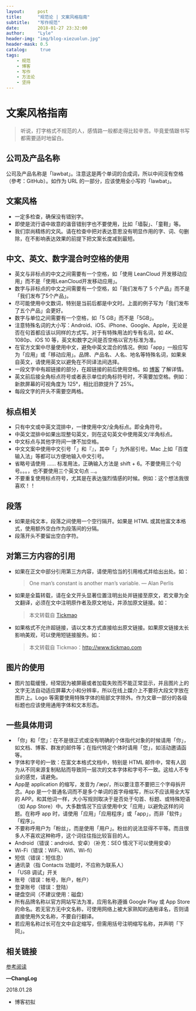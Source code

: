 ```yaml
---
layout:     post
title:      "规范论 | 文案风格指南"
subtitle:   "写作规范"
date:       2018-01-27 23:32:00
author:     "Lyle"
header-img: "img/blog-xiezuolun.jpg"
header-mask: 0.5
catalog:     true
tags:
    - 规范
    - 博客
    - 写作
    - 方法论
    - 坚持
---
```


# 文案风格指南

> 听说，打字格式不规范的人，感情路一般都走得比较辛苦。毕竟爱情跟书写都需要适时地留白。

## 公司及产品名称

公司及产品名称是「lawbat」。注意这是两个单词的合成词，所以中间沒有空格（參考：GitHub）。如作为 URL 的一部分，应该使用全小写的「lawbat」。

## 文案风格

- 一定多检查，确保没有错别字。
- 即使是流行语中故意的谐音错别字也不要使用，比如「墙裂」、「童鞋」等。
- 我们崇尚精练的文风。请在检查中把对表达意思没有明显作用的字、词、句删除，在不影响表达效果的前提下把文案长度减到最短。

## 中文、英文、数字混合时空格的使用

- 英文与非标点的中文之间需要有一个空格，如「使用 LeanCloud 开发移动应用」而不是「使用LeanCloud开发移动应用」。
- 数字与非标点的中文之间需要有一个空格，如「我们发布了 5 个产品」而不是「我们发布了5个产品」。
- 尽可能使用中文数词，特别是当前后都是中文时。上面的例子写为「我们发布了五个产品」会更好。
- 数字与单位之间需要有一个空格，如「5 GB」而不是「5GB」。
- 注意特殊名词的大小写：Android、iOS、iPhone、Google、Apple，无论是否在句首都应该以同样的方式写。对于有特殊用法的专有名词，如 4K、1080p、iOS 10 等，英文和数字之间是否空格以官方标准为准。
- 在官方文案中尽量使用中文，避免中英文混合的情况。例如「app」一般应写为「应用」或「移动应用」。品牌、产品名、人名、地名等特殊名词，如果来自英文，请使用英文以避免在不同译法间选择。
- 一段文字中有超链接的部分，在超链接的前后使用空格。如  [博客](https://www.tickimao.com) 了解详情。
- 英文前后接全角标点符号或者表示单位的角标符号时，不需要加空格。例如：新款屏幕的可视角度为 125°，相比旧款提升了 25%。
- 每段文字的开头不需要空两格。

## 标点相关

- 只有中文或中英文混排中，一律使用中文/全角标点。即全角符号。
- 中英文混排中如果出现整句英文，则在这句英文中使用英文/半角标点。
- 中文标点与其他字符间一律不加空格。
- 中文文案中使用中文引号「」和『』，其中「」为外层引号。Mac 上如「百度输入法」等都可以方便地输入中文引号。
-  省略号请使用 …… 标准用法，正确输入方法是 shift + 6。不要使用三个句号。。。，也不要使用三个英文句点 ...。
- 不要重复使用标点符号，尤其是在表达强烈情感的时候。例如：这个想法我很喜欢！！

## 段落

- 如果是纯文本，段落之间使用一个空行隔开。如果是 HTML 或其他富文本格式，使用额外空白作为段落间的分隔。
- 段落开头不要留出空白字符。

## 对第三方内容的引用

- 如果在正文中部分引用第三方内容，请使用恰当的引用格式并给出出处。如：

  > One man’s constant is another man’s variable. — Alan Perlis

- 如果是全篇转载，请在全文开头显著位置注明出处并链接至原文，若文章为全文翻译，必须在文中注明原作者及原文地址，并添加原文链接。如：

  > 本文转载自 [Tickmao](https://blog.tickmao.com/)

- 如果格式不允许超链接，请以文本方式直接给出原文链接。如果原文链接太长影响美观，可以使用短链接服务。如：

  > 本文转载自 Tickmao：http://www.tickmao.com

## 图片的使用

- 图片加载缓慢，经常因为被屏蔽或者加载失败而不能正常显示，并且图片上的文字无法自动适应屏幕大小和分辨率，所以在线上媒介上不要将大段文字放在图片上。Logo 等需要使用特殊字体的局部文字除外。作为文章一部分的各级标题也应该使用通用字体和文本形态。

## 一些具体用词

- 「你」和「您」：在不是很正式或没有明确的个体指代对象的时候请用「你」，如文档、博客、群发的邮件等；在指代特定个体时请用「您」，如活动邀请函等。
- 字体和字号的一致：在富文本格式文档中，特别是 HTML 邮件中，常有人因为从不同来源复制粘贴而导致同一层次的文本字体和字号不一致。这给人不专业的感觉，请避免。
- App是 application 的缩写，发音为 /ˈæp/，所以要注意不要把三个字母拆开念。App 是一个普通名词而不是多个单词的首字母缩写，所以不应该用全大写的 APP。和其他词一样，大小写规则取决于是否处于句首、标题、或特殊短语（如 App Store）中。大多数情况下应该使用中文「应用」以避免这样的问题。在称呼
  app 时，请使用「应用」「应用程序」或「app」，而非「软件」「程序」。
- 不要称呼用户为「粉丝」，而是使用「用户」。粉丝的说法显得不平等。而且很多人不喜欢这种称呼，这个词往往指比较盲目的人。
- Android（错误：android、安卓）（补充：SEO 情况下可以使用安卓）
- Wi-Fi（错误：WiFi、Wifi、Wi-fi）
- 短信（错误：短信息）
- 通讯录（指 Contacts 功能时，不应称为联系人）
- 「USB 调试」开关
- 账号（错误：帐号，账户，帐户）
- 登录账号（错误：登陆）
- 硬盘空间（不建议使用：磁盘）
- 所有品牌名称以官方网站写法为准，应用名称遵循 Google Play 或 App Store 的命名。若无官方无中文名称，可使用网络上被大家熟知的通用译名，否则请直接使用外文名称，不要自行翻译。
- 若应用名称过长可在文中自定缩写，但需用括号注明缩写名称，并声明「下同」。

## 相关链接

[参考阅读](https://open.leancloud.cn/copywriting-style-guide.html)

**—ChangLog**

2018.01.28

* 博客初拟
